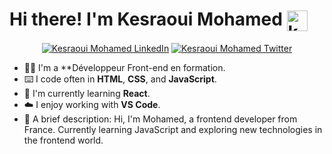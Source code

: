 


# Hi there! I'm Kesraoui Mohamed <img width="33" src="https://github.githubassets.com/images/mona-loading-default.gif" alt="kesraouimohamed1991 github" align="center" />

<div align="center">

  [![Kesraoui Mohamed LinkedIn](https://img.shields.io/badge/LinkedIn-0077B5?style=for-the-badge&logo=linkedin&logoColor=white)](https://www.linkedin.com/in/kesraoui-mohamed-298a6a147)
  [![Kesraoui Mohamed Twitter](https://img.shields.io/badge/Twitter-1DA1F2?style=for-the-badge&logo=twitter&logoColor=white)](https://twitter.com/KesraouiMohame1)

</div>

-  👨‍💻 I'm a **Développeur Front-end en formation.
-  ⌨️ I code often in **HTML**, **CSS**, and **JavaScript**.
-  💭 I'm currently learning **React**.
-  ☁️ I enjoy working with **VS Code**.
-  📝 A brief description: Hi, I'm Mohamed, a frontend developer from France. Currently learning JavaScript and exploring new technologies in the frontend world.



